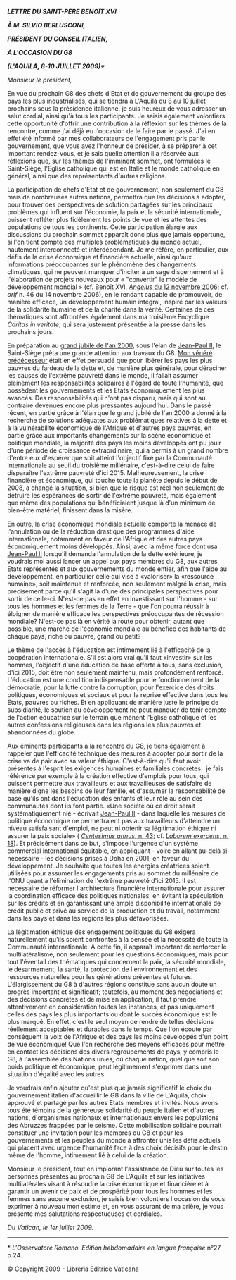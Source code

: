 ***LETTRE DU SAINT-PÈRE BENOÎT XVI***

***À M. SILVIO BERLUSCONI,***

***PRÉSIDENT DU CONSEIL ITALIEN,***

***À L'OCCASION DU G8***

***(L'AQUILA, 8-10 JUILLET 2009)\****

*Monsieur le président,*

En vue du prochain G8 des chefs d'Etat et de gouvernement du groupe des pays les plus industrialisés, qui se tiendra à L'Aquila du 8 au 10 juillet prochains sous la présidence italienne, je suis heureux de vous adresser un salut cordial, ainsi qu'à tous les participants. Je saisis également volontiers cette opportunité d'offrir une contribution à la réflexion sur les thèmes de la rencontre, comme j'ai déjà eu l'occasion de le faire par le passé. J'ai en effet été informé par mes collaborateurs de l'engagement pris par le gouvernement, que vous avez l'honneur de présider, à se préparer à cet important rendez-vous, et je sais quelle attention il a réservée aux réflexions que, sur les thèmes de l'imminent sommet, ont formulées le Saint-Siège, l'Eglise catholique qui est en Italie et le monde catholique en général, ainsi que des représentants d'autres religions.

La participation de chefs d'Etat et de gouvernement, non seulement du G8 mais de nombreuses autres nations, permettra que les décisions à adopter, pour trouver des perspectives de solution partagées sur les principaux problèmes qui influent sur l'économie, la paix et la sécurité internationale, puissent refléter plus fidèlement les points de vue et les attentes des populations de tous les continents. Cette participation élargie aux discussions du prochain sommet apparaît donc plus que jamais opportune, si l'on tient compte des multiples problématiques du monde actuel, hautement interconnecté et interdépendant. Je me réfère, en particulier, aux défis de la crise économique et financière actuelle, ainsi qu'aux informations préoccupantes sur le phénomène des changements climatiques, qui ne peuvent manquer d'inciter à un sage discernement et à l'élaboration de projets nouveaux pour « "convertir" le modèle de développement mondial » (cf. Benoît XVI, [*Angelus* du 12 novembre 2006](/content/benedict-xvi/fr/angelus/2006/documents/hf_ben-xvi_ang_20061112.html); cf. *orlf* n. 46 du 14 novembre 2006), en le rendant capable de promouvoir, de manière efficace, un développement humain intégral, inspiré par les valeurs de la solidarité humaine et de la charité dans la vérité. Certaines de ces thématiques sont affrontées également dans ma troisième Encyclique *Caritas in veritate*, qui sera justement présentée à la presse dans les prochains jours.

En préparation au [grand jubilé de l'an 2000](http://www.vatican.va/jubilee_2000/index_fr.htm), sous l'élan de [Jean-Paul II](/content/john-paul-ii/fr.html), le Saint-Siège prêta une grande attention aux travaux du G8. [Mon vénéré prédécesseur](/content/john-paul-ii/fr.html) était en effet persuadé que pour libérer les pays les plus pauvres du fardeau de la dette et, de manière plus générale, pour déraciner les causes de l'extrême pauvreté dans le monde, il fallait assumer pleinement les responsabilités solidaires à l'égard de toute l'humanité, que possèdent les gouvernements et les Etats économiquement les plus avancés. Des responsabilités qui n'ont pas disparu, mais qui sont au contraire devenues encore plus pressantes aujourd'hui. Dans le passé récent, en partie grâce à l'élan que le grand jubilé de l'an 2000 a donné à la recherche de solutions adéquates aux problématiques relatives à la dette et à la vulnérabilité économique de l'Afrique et d'autres pays pauvres, en partie grâce aux importants changements sur la scène économique et politique mondiale, la majorité des pays les moins développés ont pu jouir d'une période de croissance extraordinaire, qui a permis à un grand nombre d'entre eux d'espérer que soit atteint l'objectif fixé par la Communauté internationale au seuil du troisième millénaire, c'est-à-dire celui de faire disparaître l'extrême pauvreté d'ici 2015. Malheureusement, la crise financière et économique, qui touche toute la planète depuis le début de 2008, a changé la situation, si bien que le risque est réel non seulement de détruire les espérances de sortir de l'extrême pauvreté, mais également que même des populations qui bénéficiaient jusque là d'un minimum de bien-être matériel, finissent dans la misère.

En outre, la crise économique mondiale actuelle comporte la menace de l'annulation ou de la réduction drastique des programmes d'aide internationale, notamment en faveur de l'Afrique et des autres pays économiquement moins développés. Ainsi, avec la même force dont usa [Jean-Paul II](/content/john-paul-ii/fr.html) lorsqu'il demanda l'annulation de la dette extérieure, je voudrais moi aussi lancer un appel aux pays membres du G8, aux autres Etats représentés et aux gouvernements du monde entier, afin que l'aide au développement, en particulier celle qui vise à «valoriser» la «ressource humaine», soit maintenue et renforcée, non seulement malgré la crise, mais précisément parce qu'il s'agit là d'une des principales perspectives pour sortir de celle-ci. N'est-ce pas en effet en investissant sur l'homme - sur tous les hommes et les femmes de la Terre - que l'on pourra réussir à éloigner de manière efficace les perspectives préoccupantes de récession mondiale? N'est-ce pas là en vérité la route pour obtenir, autant que possible, une marche de l'économie mondiale au bénéfice des habitants de chaque pays, riche ou pauvre, grand ou petit?

Le thème de l'accès à l'éducation est intimement lié à l'efficacité de la coopération internationale. S'il est alors vrai qu'il faut «investir» sur les hommes, l'objectif d'une éducation de base offerte à tous, sans exclusion, d'ici 2015, doit être non seulement maintenu, mais profondément renforcé. L'éducation est une condition indispensable pour le fonctionnement de la démocratie, pour la lutte contre la corruption, pour l'exercice des droits politiques, économiques et sociaux et pour la reprise effective dans tous les Etats, pauvres ou riches. Et en appliquant de manière juste le principe de subsidiarité, le soutien au développement ne peut manquer de tenir compte de l'action éducatrice sur le terrain que mènent l'Eglise catholique et les autres confessions religieuses dans les régions les plus pauvres et abandonnées du globe.

Aux éminents participants à la rencontre du G8, je tiens également à rappeler que l'efficacité technique des mesures à adopter pour sortir de la crise va de pair avec sa valeur éthique. C'est-à-dire qu'il faut avoir présentes à l'esprit les exigences humaines et familiales concrètes:  je fais référence par exemple à la création effective d'emplois pour tous, qui puissent permettre aux travailleurs et aux travailleuses de satisfaire de manière digne les besoins de leur famille, et d'assumer la responsabilité de base qu'ils ont dans l'éducation des enfants et leur rôle au sein des communautés dont ils font partie. «Une société où ce droit serait systématiquement nié - écrivait [Jean-Paul II](/content/john-paul-ii/fr.html) \- dans laquelle les mesures de politique économique ne permettraient pas aux travailleurs d'atteindre un niveau satisfaisant d'emploi, ne peut ni obtenir sa légitimation éthique ni assurer la paix sociale» ( [*Centesimus annus*, n. 43](http://www.vatican.va/edocs/FRA0072/__P6.HTM); cf. [*Laborem exercens*, n. 18](http://www.vatican.va/edocs/FRA0076/__PJ.HTM)). Et précisément dans ce but, s'impose l'urgence d'un système commercial international équitable, en appliquant - voire en allant au-delà si nécessaire - les décisions prises à Doha en 2001, en faveur du développement. Je souhaite que toutes les énergies créatrices soient utilisées pour assumer les engagements pris au sommet du millénaire de l'ONU quant à l'élimination de l'extrême pauvreté d'ici 2015. Il est nécessaire de réformer l'architecture financière internationale pour assurer la coordination efficace des politiques nationales, en évitant la spéculation sur les crédits et en garantissant une ample disponibilité internationale de crédit public et privé au service de la production et du travail, notamment dans les pays et dans les régions les plus défavorisées.

La légitimation éthique des engagement politiques du G8 exigera naturellement qu'ils soient confrontés à la pensée et la nécessité de toute la Communauté internationale. A cette fin, il apparaît important de renforcer le multilatéralisme, non seulement pour les questions économiques, mais pour tout l'éventail des thématiques qui concernent la paix, la sécurité mondiale, le désarmement, la santé, la protection de l'environnement et des ressources naturelles pour les générations présentes et futures. L'élargissement du G8 à d'autres régions constitue sans aucun doute un progrès important et significatif; toutefois, au moment des négociations et des décisions concrètes et de mise en application, il faut prendre attentivement en considération toutes les instances, et pas uniquement celles des pays les plus importants ou dont le succès économique est le plus marqué. En effet, c'est le seul moyen de rendre de telles décisions réellement acceptables et durables dans le temps. Que l'on écoute par conséquent la voix de l'Afrique et des pays les moins développés d'un point de vue économique! Que l'on recherche des moyens efficaces pour mettre en contact les décisions des divers regroupements de pays, y compris le G8, à l'assemblée des Nations unies, où chaque nation, quel que soit son poids politique et économique, peut légitimement s'exprimer dans une situation d'égalité avec les autres.

Je voudrais enfin ajouter qu'est plus que jamais significatif le choix du gouvernement italien d'accueillir le G8 dans la ville de L'Aquila, choix approuvé et partagé par les autres Etats membres et invités. Nous avons tous été témoins de la généreuse solidarité du peuple italien et d'autres nations, d'organismes nationaux et internationaux envers les populations des Abruzzes frappées par le séisme. Cette mobilisation solidaire pourrait constituer une invitation pour les membres du G8 et pour les gouvernements et les peuples du monde à affronter unis les défis actuels qui placent avec urgence l'humanité face à des choix décisifs pour le destin même de l'homme, intimement lié à celui de la création.

Monsieur le président, tout en implorant l'assistance de Dieu sur toutes les personnes présentes au prochain G8 de L'Aquila et sur les initiatives multilatérales visant à résoudre la crise économique et financière et à garantir un avenir de paix et de prospérité pour tous les hommes et les femmes sans aucune exclusion, je saisis bien volontiers l'occasion de vous exprimer à nouveau mon estime et, en vous assurant de ma prière, je vous présente mes salutations respectueuses et cordiales.

*Du Vatican, le 1er juillet 2009.*

* * *

\* *L'Osservatore Romano. Edition hebdomadaire en langue française* n°27 p.24.

© Copyright 2009 - Libreria Editrice Vaticana